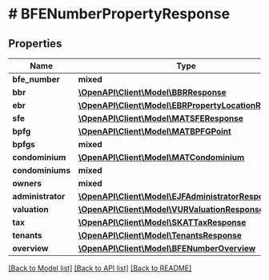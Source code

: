 # # BFENumberPropertyResponse

## Properties

Name | Type | Description | Notes
------------ | ------------- | ------------- | -------------
**bfe_number** | **mixed** |  |
**bbr** | [**\OpenAPI\Client\Model\BBRResponse**](BBRResponse.md) |  |
**ebr** | [**\OpenAPI\Client\Model\EBRPropertyLocationResponse**](EBRPropertyLocationResponse.md) |  |
**sfe** | [**\OpenAPI\Client\Model\MATSFEResponse**](MATSFEResponse.md) |  | [optional]
**bpfg** | [**\OpenAPI\Client\Model\MATBPFGPoint**](MATBPFGPoint.md) |  | [optional]
**bpfgs** | **mixed** |  |
**condominium** | [**\OpenAPI\Client\Model\MATCondominium**](MATCondominium.md) |  | [optional]
**condominiums** | **mixed** |  |
**owners** | **mixed** |  |
**administrator** | [**\OpenAPI\Client\Model\EJFAdministratorResponse**](EJFAdministratorResponse.md) |  | [optional]
**valuation** | [**\OpenAPI\Client\Model\VURValuationResponse**](VURValuationResponse.md) |  | [optional]
**tax** | [**\OpenAPI\Client\Model\SKATTaxResponse**](SKATTaxResponse.md) |  | [optional]
**tenants** | [**\OpenAPI\Client\Model\TenantsResponse**](TenantsResponse.md) |  |
**overview** | [**\OpenAPI\Client\Model\BFENumberOverview**](BFENumberOverview.md) |  |

[[Back to Model list]](../../README.md#models) [[Back to API list]](../../README.md#endpoints) [[Back to README]](../../README.md)
